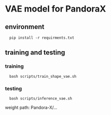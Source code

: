 # VAE model for PandoraX

## environment 
```
  pip install -r requirments.txt
```
## training and testing

### training
```
  bash scripts/train_shape_vae.sh 
```
### testing
```
  bash scripts/inference_vae.sh 
```
weight path: Pandora-X/...
